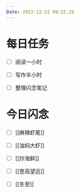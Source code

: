 ```yaml
---
Date: 2022-12-22 09:22:29
---
```


# 每日任务
- [ ] 阅读一小时
- [ ] 写作半小时
- [ ] 整理闪念笔记


# 今日闪念
- [ ] [[麻辣虾尾]]
- [ ] [[油焖大虾]]
- [ ] [[炒海鲜]]
- [ ] [[登高望远]]
- [ ] [[冬至]]



